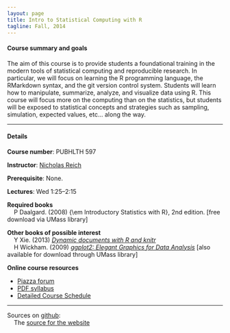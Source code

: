 ```yaml
---
layout: page
title: Intro to Statistical Computing with R
tagline: Fall, 2014
---
```



#### Course summary and goals

The aim of this course is to provide students a foundational training in the modern tools of statistical computing and reproducible research. In particular, we will focus on learning the R programming language, the RMarkdown syntax, and the git version control system. Students will learn how to manipulate, summarize, analyze, and visualize data using R. This course will focus more on the computing than on the statistics, but students will be exposed to statistical concepts and strategies such as sampling, simulation, expected values, etc... along the way. 

---

#### Details

**Course number**: PUBHLTH 597

**Instructor**: [Nicholas Reich](http://people.umass.edu/nick)

<!--**Office hours**: Wed 9&ndash;10-->

**Prerequisite**: None.

**Lectures**: Wed 1:25&ndash;2:15

<!--**[Resources and further reading](pages/resources.html)** -->

**Required books** <br>
&nbsp; &nbsp; P Daalgard. (2008) {\em Introductory Statistics with R}, 2nd edition. [free download via UMass library]  

**Other books of possible interest** <br>
&nbsp; &nbsp; Y Xie. (2013) _[Dynamic documents with R and knitr](http://www.amazon.com/exec/obidos/ASIN/1482203537/7210-20)_<br>
&nbsp; &nbsp; H Wickham. (2009) _[ggplot2: Elegant Graphics for Data Analysis](http://www.amazon.com/ggplot2-Elegant-Graphics-Data-Analysis/dp/0387981403/)_ [also available for download through UMass library]

**Online course resources**

* [Piazza forum](http://piazza.com/umass/fall2014/pubhlth597/home)
* [PDF syllabus](assets/statComp2014_ReichSyllabus.pdf)
* [Detailed Course Schedule](pages/schedule.html)


---

Sources on [github](http://github.com):<br>
&nbsp; &nbsp; The [source for the website](https://github.com/nickreich/statComp2014/tree/gh-pages) 
